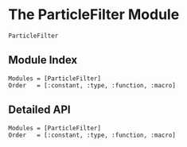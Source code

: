 # The ParticleFilter Module

```@docs
ParticleFilter
```

## Module Index

```@index
Modules = [ParticleFilter]
Order   = [:constant, :type, :function, :macro]
```

## Detailed API

```@autodocs
Modules = [ParticleFilter]
Order   = [:constant, :type, :function, :macro]
```
